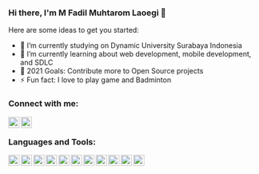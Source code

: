 ### Hi there, I'm M Fadil Muhtarom Laoegi 👋

Here are some ideas to get you started:

- 🔭 I’m currently studying on Dynamic University Surabaya Indonesia
- 🌱 I’m currently learning about web development, mobile development, and SDLC
- 🥅 2021 Goals: Contribute more to Open Source projects
- ⚡ Fun fact:  I love to play game and Badminton

### Connect with me:

<a target="blank" href="https://www.linkedin.com/in/fadil-laoegi-b632a3204/"><img align="left" alt="Fadil Laoegi | LinkedIn" width="22px" src="https://cdn-icons-png.flaticon.com/512/174/174857.png" /></a>
<a target="blank" href="https://www.instagram.com/fdlml_/"><img align="left" alt="farisqlail | Instagram" width="22px" src="https://static.cdnlogo.com/logos/i/92/instagram.svg" /></a>

<br/>

### Languages and Tools:
<img align="left" alt="androidstudio" width="22px" src="https://upload.wikimedia.org/wikipedia/commons/thumb/e/e3/Android_Studio_Icon_%282014-2019%29.svg/1200px-Android_Studio_Icon_%282014-2019%29.svg.png" />
<img align="left" alt="git" width="22px" src="https://upload.wikimedia.org/wikipedia/commons/thumb/3/3f/Git_icon.svg/1024px-Git_icon.svg.png" />

<img align="left" alt="bootstrap" width="22px" src="https://upload.wikimedia.org/wikipedia/commons/thumb/b/b2/Bootstrap_logo.svg/1280px-Bootstrap_logo.svg.png" />
<img align="left" alt="figma" width="22px" src="https://upload.wikimedia.org/wikipedia/commons/3/33/Figma-logo.svg" />

<img align="left" alt="html" width="22px" src="https://icon-library.com/images/html5-icon/html5-icon-13.jpg" />
<img align="left" alt="css" width="22px" src="https://cdn.iconscout.com/icon/free/png-256/css-131-722685.png" />
<img align="left" alt="javascript" width="22px" src="https://upload.wikimedia.org/wikipedia/commons/thumb/9/99/Unofficial_JavaScript_logo_2.svg/1024px-Unofficial_JavaScript_logo_2.svg.png" />

<img align="left" alt="java" width="22px" src="https://upload.wikimedia.org/wikipedia/de/e/e1/Java-Logo.svg" />
<img align="left" alt="laravel" width="22px" src="https://upload.wikimedia.org/wikipedia/commons/thumb/9/9a/Laravel.svg/1969px-Laravel.svg.png" />

<img align="left" alt="postman" width="22px" src="https://seeklogo.com/images/P/postman-logo-F43375A2EB-seeklogo.com.png" />
<img align="left" alt="mysql" width="22px" src="https://download.logo.wine/logo/MySQL/MySQL-Logo.wine.png" />
